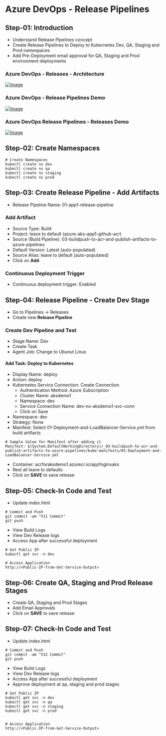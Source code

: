 # Azure DevOps -  Release Pipelines

## Step-01: Introduction
- Understand Release Pipelines concept
- Create Release Pipelines to Deploy to Kubernetes Dev, QA, Staging and Prod namespaces
- Add Pre-Deployment email approval for QA, Staging and Prod environment deployments

### Azure DevOps - Releases - Architecture
[![Image](https://www.stacksimplify.com/course-images/azure-devops-release-pipelines-for-azure-aks.png "Azure AKS Kubernetes - Masterclass")](https://www.udemy.com/course/aws-eks-kubernetes-masterclass-devops-microservices/?referralCode=257C9AD5B5AF8D12D1E1)


### Azure DevOps - Release Pipelines Demo
[![Image](https://www.stacksimplify.com/course-images/azure-devops-release-pipelines-demo-for-azure-aks.png "Azure AKS Kubernetes - Masterclass")](https://www.udemy.com/course/aws-eks-kubernetes-masterclass-devops-microservices/?referralCode=257C9AD5B5AF8D12D1E1)


### Azure DevOps Release Pipelines - Releases Demo
[![Image](https://www.stacksimplify.com/course-images/azure-devops-release-pipelines-releases-demo-for-azzure-aks.png "Azure AKS Kubernetes - Masterclass")](https://www.udemy.com/course/aws-eks-kubernetes-masterclass-devops-microservices/?referralCode=257C9AD5B5AF8D12D1E1)

## Step-02: Create Namespaces
```
# Create Namespaces
kubectl create ns dev
kubectl create ns qa
kubectl create ns staging
kubectl create ns prod
```

## Step-03: Create Release Pipeline - Add Artifacts
- Release Pipeline Name: 01-app1-release-pipeline

### Add Artifact
- Source Type: Build
- Project: leave to default (azure-aks-app1-github-acr)
- Source (Build Pipeline): 03-buildpush-to-acr-and-publish-artifacts-to-azure-pipelines
- Default Version: Latest (auto-populated)
- Source Alias: leave to default (auto-populated)
- Click on **Add**

### Continuous Deployment Trigger
- Continuous deployment trigger: Enabled

## Step-04: Release Pipeline - Create Dev Stage
- Go to Pipelines -> Releases
- Create new **Release Pipeline**
### Create Dev Pipeline and Test
- Stage Name: Dev
- Create Task 
- Agent Job: Change to Ubunut Linux
#### Add Task: Deploy to Kubernetes
- Display Name: deploy
- Action: deploy
- Kubernetes Service Connection: Create Connection
  - Authentication Method: Azure Subscription
  - Cluster Name: aksdemo1
  - Namespace: dev
  - Service Connection Name: dev-ns-aksdemo1-svc-conn
  - Click on Save
- Namespace: dev
- Strategy: None
- Manifest: Select 01-Deployment-and-LoadBalancer-Service.yml  from build artifacts
```
# Sample Value for Manifest after adding it
Manifest: $(System.DefaultWorkingDirectory)/_03-buildpush-to-acr-and-publish-artifacts-to-azure-pipelines/kube-manifests/01-Deployment-and-LoadBalancer-Service.yml  
```
- Container: acrforaksdemo1.azurecr.io/app1nginxaks
- Rest all leave to defaults
- Click on **SAVE** to save release

## Step-05: Check-In Code and Test
- Update index.html
```
# Commit and Push
git commit -am "V11 Commit"
git push
```
- View Build Logs
- View Dev Release logs
- Access App after successful deployment
```
# Get Public IP
kubectl get svc -n dev

# Access Application
http://<Public-IP-from-Get-Service-Output>
```

## Step-06: Create QA, Staging and Prod Release Stages
- Create QA, Staging and Prod Stages
- Add Email Approvals
- Click on **SAVE** to save release

## Step-07: Check-In Code and Test
- Update index.html
```
# Commit and Push
git commit -am "V12 Commit"
git push
```
- View Build Logs
- View Dev Release logs
- Access App after successful deployment
- Approve deployment at qa, staging and prod stages
```
# Get Public IP
kubectl get svc -n dev
kubectl get svc -n qa
kubectl get svc -n staging
kubectl get svc -n prod


# Access Application
http://<Public-IP-from-Get-Service-Output>
```
